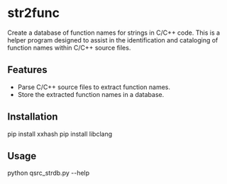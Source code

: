 # str2func

Create a database of function names for strings in C/C++ code. This is a helper program designed to assist in the identification and cataloging of function names within C/C++ source files.

## Features

- Parse C/C++ source files to extract function names.
- Store the extracted function names in a database.

## Installation

pip install xxhash
pip install libclang

## Usage

python qsrc_strdb.py --help

